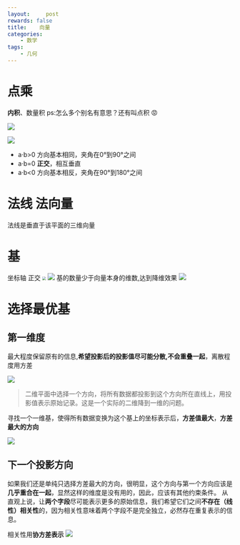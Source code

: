 ```yaml
---
layout:     post
rewards: false
title:    向量
categories:
    - 数学
tags:
    - 几何
---
```


# 点乘
**内积**、数量积 ps:怎么多个别名有意思？还有叫点积 😡


![](https://ws1.sinaimg.cn/large/006tNbRwgy1fvg38v84wqj30ie04y0sl.jpg)

![](https://ws3.sinaimg.cn/large/006tNbRwgy1fvg3aaehonj30wc0jodi6.jpg)

- a·b>0    方向基本相同，夹角在0°到90°之间
- a·b=0    **正交**，相互垂直
- a·b<0    方向基本相反，夹角在90°到180°之间

# 法线 法向量
法线是垂直于该平面的三维向量

# 基
坐标轴 正交
<img src="https://ws1.sinaimg.cn/large/006tNbRwgy1fvkqwxm492j30ea02a0sk.jpg" style="zoom:50%"/>
![](https://ws3.sinaimg.cn/large/006tKfTcgy1g18gv8os76j32420s2k3l.jpg)
基的数量少于向量本身的维数,达到降维效果
![](https://ws4.sinaimg.cn/large/006tKfTcgy1g18h6aaqrjj31wq0u0nd1.jpg)

# 选择最优基

## 第一维度
最大程度保留原有的信息,**希望投影后的投影值尽可能分散,不会重叠一起**，离散程度用方差

![](https://ws1.sinaimg.cn/large/006tKfTcgy1g18hcflgbxj30yw0u0ta4.jpg)

> 二维平面中选择一个方向，将所有数据都投影到这个方向所在直线上，用投影值表示原始记录。这是一个实际的二维降到一维的问题。

寻找一个一维基，使得所有数据变换为这个基上的坐标表示后，**方差值最大**，**方差最大的方向**

![](https://ws3.sinaimg.cn/large/006tKfTcgy1g18hsur554j31o60ek753.jpg)

## 下一个投影方向

如果我们还是单纯只选择方差最大的方向，很明显，这个方向与第一个方向应该是**几乎重合在一起**，显然这样的维度是没有用的，因此，应该有其他约束条件。
从直观上说，让**两个字段**尽可能表示更多的原始信息，我们希望它们之间**不存在（线性）相关性**的，因为相关性意味着两个字段不是完全独立，必然存在重复表示的信息。

相关性用**协方差表示**
![](https://ws2.sinaimg.cn/large/006tKfTcgy1g18hud1wz4j31ls0cy758.jpg)
